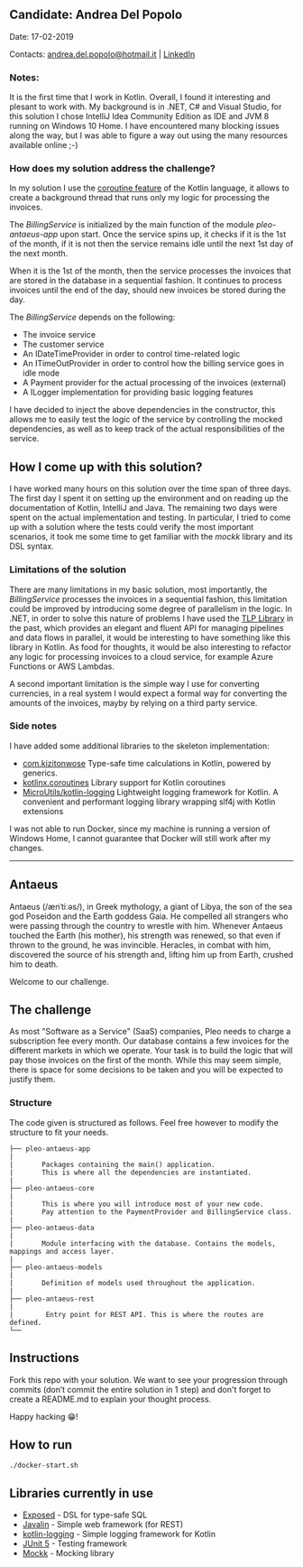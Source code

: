 ## Candidate: Andrea Del Popolo

Date: 17-02-2019

Contacts: andrea.del.popolo@hotmail.it | [LinkedIn](https://www.linkedin.com/in/andrea-del-popolo/)

### Notes:

It is the first time that I work in Kotlin. Overall, I found it interesting and plesant to work with. My background is in .NET, C# and Visual Studio, for this solution I chose IntelliJ Idea Community Edition as IDE and JVM 8 running on Windows 10 Home. I have encountered many blocking issues along the way, but I was able to figure a way out using the many resources available online ;-)

### How does my solution address the challenge?

In my solution I use the [coroutine feature](https://kotlinlang.org/docs/reference/coroutines/coroutines-guide.html) of the Kotlin language, it allows to create a background thread that runs only my logic for processing the invoices.

The *BillingService* is initialized by the main function of the module *pleo-antaeus-app* upon start.
Once the service spins up, it checks if it is the 1st of the month, if it is not then the service remains idle until the next 1st day of the next month.

When it is the 1st of the month, then the service processes the invoices that are stored in the database in a sequential fashion. It continues to process invoices until the end of the day, should new invoices be stored during the day.

The *BillingService* depends on the following:
* The invoice service
* The customer service
* An IDateTimeProvider in order to control time-related logic
* An ITimeOutProvider in order to control how the billing service goes in idle mode
* A Payment provider for the actual processing of the invoices (external)
* A ILogger implementation for providing basic logging features

I have decided to inject the above dependencies in the constructor, this allows me to easily test the logic of the service by controlling the mocked dependencies, as well as to keep track of the actual responsibilities of the service.

## How I come up with this solution?

I have worked many hours on this solution over the time span of three days. The first day I spent it on setting up the environment and on reading up the documentation of Kotlin, IntelliJ and Java. The remaining two days were spent on the actual implementation and testing. In particular, I tried to come up with a solution where the tests could verify the most important scenarios, it took me some time to get familiar with the *mockk* library and its DSL syntax.

### Limitations of the solution

There are many limitations in my basic solution, most importantly, the *BillingService* processes the invoices in a sequential fashion, this limitation could be improved by introducing some degree of parallelism in the logic. In .NET, in order to solve this nature of problems I have used the [TLP Library](https://docs.microsoft.com/en-us/dotnet/standard/parallel-programming/task-parallel-library-tpl) in the past, which provides an elegant and fluent API for managing pipelines and data flows in parallel, it would be interesting to have something like this library in Kotlin. As food for thoughts, it would be also interesting to refactor any logic for processing invoices to a cloud service, for example Azure Functions or AWS Lambdas.

A second important limitation is the simple way I use for converting currencies, in a real system I would expect a formal way for converting the amounts of the invoices, mayby by relying on a third party service.

### Side notes

I have added some additional libraries to the skeleton implementation:

* [com.kizitonwose](https://github.com/kizitonwose/Time) Type-safe time calculations in Kotlin, powered by generics.
* [kotlinx.coroutines](https://github.com/Kotlin/kotlinx.coroutines) Library support for Kotlin coroutines
* [MicroUtils/kotlin-logging]() Lightweight logging framework for Kotlin. A convenient and performant logging library wrapping slf4j with Kotlin extensions

I was not able to run Docker, since my machine is running a version of Windows Home, I cannot guarantee that Docker will still work after my changes.

----------------------------------------------------------------

## Antaeus

Antaeus (/ænˈtiːəs/), in Greek mythology, a giant of Libya, the son of the sea god Poseidon and the Earth goddess Gaia. He compelled all strangers who were passing through the country to wrestle with him. Whenever Antaeus touched the Earth (his mother), his strength was renewed, so that even if thrown to the ground, he was invincible. Heracles, in combat with him, discovered the source of his strength and, lifting him up from Earth, crushed him to death.

Welcome to our challenge.

## The challenge

As most "Software as a Service" (SaaS) companies, Pleo needs to charge a subscription fee every month. Our database contains a few invoices for the different markets in which we operate. Your task is to build the logic that will pay those invoices on the first of the month. While this may seem simple, there is space for some decisions to be taken and you will be expected to justify them.

### Structure
The code given is structured as follows. Feel free however to modify the structure to fit your needs.
```
├── pleo-antaeus-app
|
|       Packages containing the main() application. 
|       This is where all the dependencies are instantiated.
|
├── pleo-antaeus-core
|
|       This is where you will introduce most of your new code.
|       Pay attention to the PaymentProvider and BillingService class.
|
├── pleo-antaeus-data
|
|       Module interfacing with the database. Contains the models, mappings and access layer.
|
├── pleo-antaeus-models
|
|       Definition of models used throughout the application.
|
├── pleo-antaeus-rest
|
|        Entry point for REST API. This is where the routes are defined.
└──
```

## Instructions
Fork this repo with your solution. We want to see your progression through commits (don’t commit the entire solution in 1 step) and don't forget to create a README.md to explain your thought process.

Happy hacking 😁!

## How to run
```
./docker-start.sh
```

## Libraries currently in use
* [Exposed](https://github.com/JetBrains/Exposed) - DSL for type-safe SQL
* [Javalin](https://javalin.io/) - Simple web framework (for REST)
* [kotlin-logging](https://github.com/MicroUtils/kotlin-logging) - Simple logging framework for Kotlin
* [JUnit 5](https://junit.org/junit5/) - Testing framework
* [Mockk](https://mockk.io/) - Mocking library
